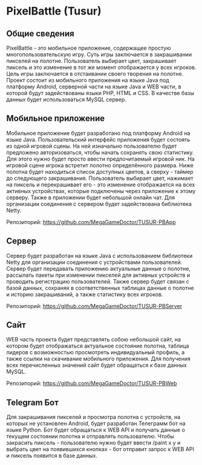 # PixelBattle (Tusur)
## Общие сведения
PixelBattle - это мобильное приложение, содержащее простую многопользовательскую игру. Суть игры заключается в закрашивании пикселей на полотне. Пользователь выбирает цвет, закрашивает пиксель и это изменение в тот же момент отображается у всех игроков. Цель игры заключается в отстаивании своего творения на полотне. Проект состоит из мобильного приложения на языке Java под платформу Android, серверной части на языке Java и WEB части, в которой будут задействованы языки PHP, HTML и CSS. В качестве базы данных будет использоваться MySQL сервер.
## Мобильное приложение
Мобильное приложение будет разработано под платформу Android на языке Java. Пользовательский интерфейс приложения будет состоять из одной игровой сцены. На ней изначально пользователю будет предложено авторизоваться, чтобы начать сохранять свою статистику. Для этого нужно будет просто ввести предпочитаемый игровой ник. На игровой сцене игрока встретит полотно определённого размера. Ниже полотна будет находиться список доступных цветов, а сверху - таймер до следующего закрашивания. Пользователь выбирает цвет, нажимает на пиксель и перекрашивает его - это изменение отображается на всех активных устройствах, которые подключены через приложение к этому серверу. Также в приложении будет небольшой онлайн чат. Для организации соединения с сервером будет задействована библиотека Netty.

Репозиторий: https://github.com/MegaGameDoctor/TUSUR-PBApp
## Сервер
Сервер будет разработан на языке Java с использованием библиотеки Netty для организации соединения с устройствами пользователей. Сервер будет передавать приложению актуальные данные о полотне, рассылать пакеты при изменении пикселей для активных устройств и проводить регистрацию пользователей. Также сервер будет связан с базой данных, сохраняя в соответственных таблицах данные о полотне и историю закрашиваний, а также статистику всех игроков.

Репозиторий: https://github.com/MegaGameDoctor/TUSUR-PBServer
## Сайт
WEB часть проекта будет представлять собою небольшой сайт, на котором будет отображаться актуальное состояние полотна, таблица лидеров с возможностью просмотреть индивидуальный профиль, а также ссылки на скачивание мобильного приложения. Для получения всех перечисленных значений сайт будет обращаться к базе данных MySQL.

Репозиторий: https://github.com/MegaGameDoctor/TUSUR-PBWeb
## Telegram Бот
Для закрашивания пикселей и просмотра полотна с устройств, на которых не установлен Android, будет разработан Телеграмм бот на языке Python. Бот будет обращаться к WEB API и получать данные о текущем состоянии полотна и отправлять пользователю. Чтобы закрасить пиксель - пользователю нужно будет ввести /paint x y и выбрать цвет на появившихся кнопках - бот отправит запрос к WEB API и пиксель появится в базе данных.
